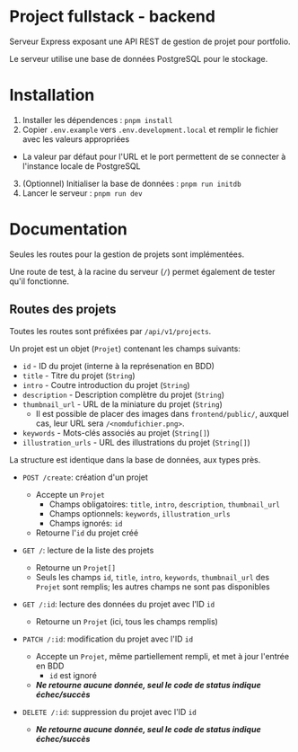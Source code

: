 # Project fullstack - backend

Serveur Express exposant une API REST de gestion de projet pour portfolio.

Le serveur utilise une base de données PostgreSQL pour le stockage.

# Installation

1) Installer les dépendences : `pnpm install`
2) Copier `.env.example` vers `.env.development.local` et remplir le fichier avec les valeurs appropriées
  * La valeur par défaut pour l'URL et le port permettent de se connecter à l'instance locale de PostgreSQL
3) (Optionnel) Initialiser la base de données : `pnpm run initdb`
4) Lancer le serveur : `pnpm run dev`

# Documentation

Seules les routes pour la gestion de projets sont implémentées.

Une route de test, à la racine du serveur (`/`) permet également de tester qu'il fonctionne.

## Routes des projets
Toutes les routes sont préfixées par `/api/v1/projects`.

Un projet est un objet (`Projet`) contenant les champs suivants:
* `id` - ID du projet (interne à la représenation en BDD)
* `title` - Titre du projet (`String`)
* `intro` - Coutre introduction du projet (`String`)
* `description` - Description complètre du projet (`String`)
* `thumbnail_url` - URL de la miniature du projet (`String`)
  * Il est possible de placer des images dans `frontend/public/`, auxquel cas, leur URL sera `/<nomdufichier.png>`.
* `keywords` - Mots-clés associés au projet (`String[]`)
* `illustration_urls` - URL des illustrations du projet (`String[]`)

La structure est identique dans la base de données, aux types près.

* `POST /create`: création d'un projet
  * Accepte un `Projet`
    * Champs obligatoires: `title`, `intro`, `description`, `thumbnail_url`
    * Champs optionnels: `keywords`, `illustration_urls`
    * Champs ignorés: `id`
  * Retourne l'`id` du projet créé

* `GET /`: lecture de la liste des projets
  * Retourne un `Projet[]`
  * Seuls les champs `id`, `title`, `intro`, `keywords`, `thumbnail_url` des `Projet` sont remplis; les autres champs ne sont pas disponibles

* `GET /:id`: lecture des données du projet avec l'ID `id`
  * Retourne un `Projet` (ici, tous les champs remplis)

* `PATCH /:id`: modification du projet avec l'ID `id`
  * Accepte un `Projet`, même partiellement rempli, et met à jour l'entrée en BDD
    * `id` est ignoré
  * ***Ne retourne aucune donnée, seul le code de status indique échec/succès***

* `DELETE /:id`: suppression du projet avec l'ID `id`
  * ***Ne retourne aucune donnée, seul le code de status indique échec/succès***